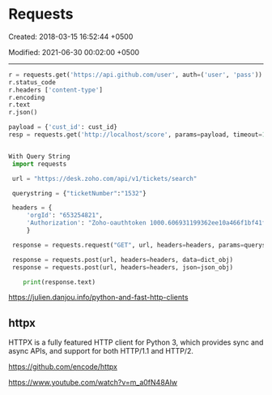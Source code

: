 # Requests

Created: 2018-03-15 16:52:44 +0500

Modified: 2021-06-30 00:02:00 +0500

---

```python
r = requests.get('https://api.github.com/user', auth=('user', 'pass'))
r.status_code
r.headers ['content-type']
r.encoding
r.text
r.json()

payload = {'cust_id': cust_id}
resp = requests.get('http://localhost/score', params=payload, timeout=1)


With Query String
 import requests

 url = "https://desk.zoho.com/api/v1/tickets/search"

 querystring = {"ticketNumber":"1532"}

 headers = {
     'orgId': "653254821",
     'Authorization': "Zoho-oauthtoken 1000.606931199362ee10a466f1bf41f9f58a.b70d5103f939a7402b5889953e82f52c",
     }

 response = requests.request("GET", url, headers=headers, params=querystring)

 response = requests.post(url, headers=headers, data=dict_obj)
 response = requests.post(url, headers=headers, json=json_obj)

    print(response.text)
```

<https://julien.danjou.info/python-and-fast-http-clients>

## httpx

HTTPX is a fully featured HTTP client for Python 3, which provides sync and async APIs, and support for both HTTP/1.1 and HTTP/2.

<https://github.com/encode/httpx>

<https://www.youtube.com/watch?v=m_a0fN48Alw>
